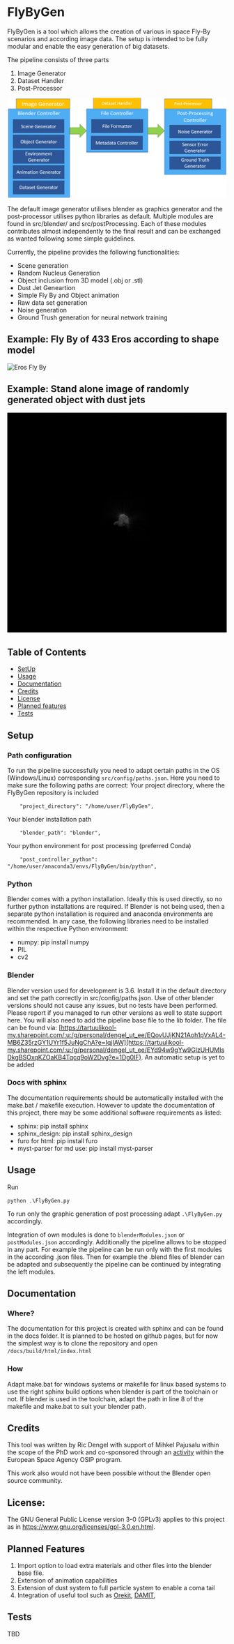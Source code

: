 <!--
 Copyright (c) 2023 Tartu University, Ric Dengel

 This program is free software: you can redistribute it and/or modify
 it under the terms of the GNU General Public License as published by
 the Free Software Foundation, either version 3 of the License, or
 (at your option) any later version.

 This program is distributed in the hope that it will be useful,
 but WITHOUT ANY WARRANTY; without even the implied warranty of
 MERCHANTABILITY or FITNESS FOR A PARTICULAR PURPOSE. See the
 GNU General Public License for more details.

 You should have received a copy of the GNU General Public License
 along with this program. If not, see <https://www.gnu.org/licenses/>.
 -->



# FlyByGen
FlyByGen is a tool which allows the creation of various in space Fly-By scenarios and according image data.
The setup is intended to be fully modular and enable the easy generation of big datasets.

The pipeline consists of three parts
1. Image Generator
2. Dataset Handler
3. Post-Processor

![FyByGen Overview Graphic](docs/src/Intro/Overview.png)

The default image generator utilises blender as graphics generator and the post-processor utilises python libraries as default.
Multiple modules are found in src/blender/ and src/postProcessing.
Each of these modules contributes almost independently to the final result and can be exchanged as wanted following some simple guidelines.

Currently, the pipeline provides the following functionalities:
- Scene generation
- Random Nucleus Generation
- Object inclusion from 3D model (.obj or .stl)
- Dust Jet Geneartion
- Simple Fly By and Object animation
- Raw data set generation
- Noise generation
- Ground Trush generation for neural network training

## Example: Fly By of 433 Eros according to shape model
![Eros Fly By](https://media.giphy.com/media/v1.Y2lkPTc5MGI3NjExc3VnZ21hZDc2bnk4cHg0aDdwMjJoaGtqc3VzcGozODI2ZDB2bWZ3ZyZlcD12MV9pbnRlcm5hbF9naWZfYnlfaWQmY3Q9Zw/cftAz6dtRkCTbkAj6j/giphy.gif)


## Example: Stand alone image of randomly generated object with dust jets
![Random Generated](docs/src/Intro/randomJets.png)

## Table of Contents
- [SetUp](#setup)
- [Usage](#usage)
- [Documentation](#documentation)
- [Credits](#credits)
- [License](#license)
- [Planned features](#planned-features)
- [Tests](#tests)

## Setup

### Path configuration
To run the pipeline successfully you need to adapt certain paths in the OS (Windows/Linux) corresponding  ```src/config/paths.json```.
Here you need to make sure the following paths are correct:
Your project directory, where the FlyByGen repository is included
```
    "project_directory": "/home/user/FlyByGen",
```
Your blender installation path
```
    "blender_path": "blender",
```
Your python environment for post processing (preferred Conda)
```
    "post_controller_python": "/home/user/anaconda3/envs/FlyByGen/bin/python",
```

### Python
Blender comes with a python installation.
Ideally this is used directly, so no further python installations are required.
If Blender is not being used, then a separate python installation is required and anaconda environments are recommended. 
In any case, the following libraries need to be installed within the respective Python environment:
- numpy: pip install numpy
- PIL
- cv2

### Blender
Blender version used for development is 3.6. Install it in the default directory and set the path correctly in src/config/paths.json.
Use of other blender versions should not cause any issues, but no tests have been performed. Please report if you managed to run other versions as well to state support here. 
You will also need to add the pipeline base file to the lib folder. The file can be found via: [https://tartuulikool-my.sharepoint.com/:u:/g/personal/dengel_ut_ee/EQovUJjKN21Aoh1pVxAL4-MB6Z35rzGY1UYr1f5JuNgChA?e=IqjIAW](https://tartuulikool-my.sharepoint.com/:u:/g/personal/dengel_ut_ee/EYd94w9gYw9GlzUHUMIsDkgBSOxqKZOaKB4Tqcq9oW2Dvg?e=1Dg0IF). An automatic setup is yet to be added

### Docs with sphinx
The documentation requirements should be automatically installed with the make.bat / makefile execution.
However to update the documentation of this project, there may be some additional software requirements as listed:
- sphinx: pip install sphinx
- sphinx_design: pip install sphinx_design
- furo for html: pip install furo
- myst-parser for md use: pip install myst-parser


## Usage
Run 
```
python .\FlyByGen.py
```
To run only the graphic generation of post processing adapt ```.\FlyByGen.py``` accordingly.

Integration of own modules is done to ```blenderModules.json``` or ```postModules.json``` accordingly. 
Additionally the pipeline allows to be stopped in any part.
For example the pipeline can be run only with the first modules in the according .json files. 
Then for example the .blend files of blender can be adapted and subsequently the pipeline can be continued by integrating the left modules.

## Documentation

### Where?
The documentation for this project is created with sphinx and can be found in the docs folder. It is planned to be hosted on github pages, but for now the simplest way is to clone the repository and open ```/docs/build/html/index.html```
<!-- TODO: Add reference to extensive documentation -->

### How
Adapt make.bat for windows systems or makefile for linux based systems to use the right sphinx build options when blender is part of the toolchain or not.
If blender is used in the toolchain, adapt the path in line 8 of the makefile and make.bat to suit your blender path. 

## Credits
This tool was written by Ric Dengel with support of Mihkel Pajusalu within the scope of the PhD work and co-sponsored through an [activity](https://activities.esa.int/4000141651) within the European Space Agency OSIP program. 
<!-- The work is also described in TBD (TODO: add article link) -->

This work also would not have been possible without the Blender open source community.

## License:
The GNU General Public License version 3-0 (GPLv3) applies to this project as in https://www.gnu.org/licenses/gpl-3.0.en.html. 

## Planned Features

1. Import option to load extra materials and other files into the blender base file.
2. Extension of animation capabilities
3. Extension of dust system to full particle system to enable a coma tail
4. Integration of useful tool such as [Orekit](https://www.orekit.org/), [DAMIT](https://astro.troja.mff.cuni.cz/projects/damit/), 


## Tests
TBD
